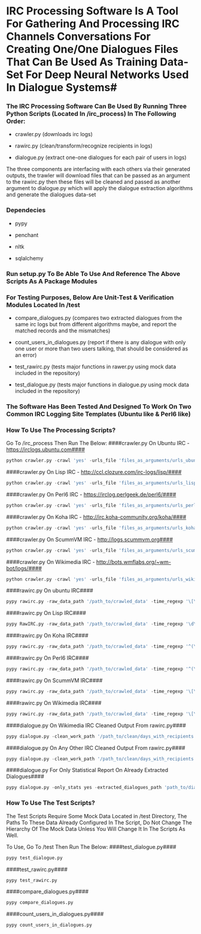 # IRC Processing Software Is A Tool For Gathering And Processing IRC Channels Conversations For Creating One/One Dialogues Files That Can Be Used As Training Data-Set For Deep Neural Networks Used In Dialogue Systems#


### The IRC Processing Software Can Be Used By Running Three Python Scripts (Located In /irc_process) In The Following Order: ###
 
- crawler.py (downloads irc logs)
 
- rawirc.py (clean/transform/recognize recipients in logs)
 
- dialogue.py (extract one-one dialogues for each pair of users in logs)

The three components are interfacing with each others via their generated outputs, the trawler will download files that can be passed as an argument to the rawirc.py then these files will be cleaned and passed as another argument to dialogue.py which will apply the dialogue extraction algorithms and generate the dialogues data-set 

### Dependecies ###

- pypy

- penchant

- nltk

- sqlalchemy

### Run setup.py To Be Able To Use And Reference The Above Scripts As A Package Modules ###

### For Testing Purposes, Below Are Unit-Test & Verification Modules Located In /test ###

- compare_dialogues.py (compares two extracted dialogues from the same irc logs but from different algorithms maybe, and report the matched records and the mismatches)

- count_users_in_dialogues.py (report if there is any dialogue with only one user or more than two users talking, that should be considered as an error)

- test_rawirc.py (tests major functions in rawer.py using mock data included in the repository)

- test_dialogue.py (tests major functions in dialogue.py using mock data included in the repository)
### The Software Has Been Tested And Designed To Work On Two Common IRC Logging Site Templates (Ubuntu like & Perl6 like) ###
### How To Use The Processing Scripts? ###
Go To /irc_process Then Run The Below:
####crawler.py On Ubuntu IRC - https://irclogs.ubuntu.com####
```python
python crawler.py -crawl 'yes' -urls_file 'files_as_arguments/urls_ubuntu.txt' -file_spider 'yes' -target_format txt -ignored_links_file 'files_as_arguments/ignore.txt' -time_out 60 -work_path '/output_path' -max_recursion_depth 3 -white_list_path 'files_as_arguments/white_list.txt'
```
####crawler.py On Lisp IRC - http://ccl.clozure.com/irc-logs/lisp/####
```python
python crawler.py -crawl 'yes' -urls_file 'files_as_arguments/urls_lisp.txt' -file_spider yes -target_format txt -ignored_links_file 'files_as_arguments/ignore.txt' -time_out 60 -work_path '/output_path' -max_recursion_depth 1
```
####crawler.py On Perl6 IRC - https://irclog.perlgeek.de/perl6/####
```python
python crawler.py -crawl 'yes' -urls_file 'files_as_arguments/urls_perl.txt' -ignored_links_file 'files_as_arguments/ignore.txt' -time_out 60 -work_path '/output_path' -max_recursion_depth 1 -allow_clean_url 'yes'
```
####crawler.py On Koha IRC - http://irc.koha-community.org/koha/####
```python
python crawler.py -crawl 'yes' -urls_file 'files_as_arguments/urls_koha.txt' -ignored_links_file 'files_as_arguments/ignore.txt' -time_out 60 -work_path '/output_path' -max_recursion_depth 1 -allow_clean_url 'yes'
```
####crawler.py On ScummVM IRC - http://logs.scummvm.org####
```python
python crawler.py -crawl 'yes' -urls_file 'files_as_arguments/urls_scummvm.txt' -time_out 60 -work_path '/output_path' -one_bite 'yes' -ignored_links_file 'files_as_arguments/ignore.txt'
```

####crawler.py On Wikimedia IRC - http://bots.wmflabs.org/~wm-bot/logs/####
```python
python crawler.py -crawl 'yes' -urls_file 'files_as_arguments/urls_wikimedia.txt' -file_spider 'yes' -target_format txt -ignored_links_file 'files_as_arguments/ignore.txt' -time_out 60 -work_path '/output_path' -max_recursion_depth 1
```
####rawirc.py On ubuntu IRC####
```python
pypy rawirc.py -raw_data_path '/path_to/crawled_data' -time_regexp '\[\d\d:\d\d\]' -date_regexp '\d\d\d\d\d\d\d\d' -old_date_format %Y%m%d -clean_work_path '/output_path' -user_sys_annotation '<,>' -time_sys_annotation '[,]' -raw_msg_separator ' ' -use_enchant 'yes'
```
####rawirc.py On Lisp IRC####
```python
pypy RawIRC.py -raw_data_path '/path_to/crawled_data' -time_regexp '\d\d:\d\d:\d\d' -date_regexp '\d\d\d\d.\d\d.\d\d' -old_date_format %Y.%m.%d -clean_work_path '/output_path' -user_sys_annotation '<,>'  -raw_msg_separator ' ' -use_enchant 'yes' -process_file_reg_exp '(lisp-)(\d\d\d\d-\d\d)' -process_file_date_format %Y-%m -force_remove_sysmsg 'yes' -rtrim_time 3 -sys_msg_path 'files_as_arguments/sysmsg.txt'
```
####rawirc.py On Koha IRC####
```python
pypy rawirc.py -raw_data_path '/path_to/crawled_data' -time_regexp '^(\s*\d\d\:\d\d)$' -date_regexp '\d\d\d\d-\d\d-\d\d' -old_date_format %Y-%m-%d -clean_work_path '/output_path' -time_user_lines 1 -use_enchant 'yes'
```
####rawirc.py On Perl6 IRC####
```python
pypy rawirc.py -raw_data_path '/path_to/crawled_data' -time_regexp '^(\s*\d\d\:\d\d)$' -date_regexp '\d\d\d\d-\d\d-\d\d' -old_date_format %Y-%m-%d -clean_work_path '/output_path' -use_enchant 'yes'
```
####rawirc.py On ScummVM IRC####
```python
pypy rawirc.py -raw_data_path '/path_to/crawled_data' -time_regexp '\[\d\d:\d\d\]' -date_regexp '\d\d\w\w\w\d\d\d\d' -old_date_format %d%b%Y -clean_work_path '/output_path' -user_sys_annotation '<,>' -time_sys_annotation '[,]' -raw_msg_separator ' ' -use_enchant 'yes' -lowercase 'yes'
```
####rawirc.py On Wikimedia IRC####
```python
pypy rawirc.py -raw_data_path '/path_to/crawled_data' -time_regexp '\[\d\d:\d\d\:\d\d]' -date_regexp '\d\d\d\d\d\d\d\d' -old_date_format %Y%m%d -clean_work_path '/output_path' -user_sys_annotation '<,>' -time_sys_annotation '[,]' -raw_msg_separator ' ' -use_enchant 'yes' -fix_separator 'yes' -separator 'tab' -old_data_path '/path_to_original_wikimedia_files'
```
####dialogue.py On Wikimedia IRC Cleaned Output From rawirc.py####
```python
pypy dialogue.py -clean_work_path '/path_to/clean/days_with_recipients' -dialogue_work_path '/output_path' -gap_time_frame 3 -min_turns 3 -time_frame 3 -bots_path 'files_as_arguments/bots_[irc_name].txt' -encoding 'latin-1'
```
####dialogue.py On Any Other IRC Cleaned Output From rawirc.py####
```python
pypy dialogue.py -clean_work_path '/path_to/clean/days_with_recipients' -dialogue_work_path '/output_path' -gap_time_frame 3 -min_turns 3 -time_frame 3 -bots_path 'files_as_arguments/bots_[irc_name].txt' -encoding 'utf-8'
```
####dialogue.py For Only Statistical Report On Already Extracted Dialogues####
```python
pypy dialogue.py -only_stats yes -extracted_dialogues_path 'path_to/dialogues'
```
### How To Use The Test Scripts? ###
The Test Scripts Require Some Mock Data Located in /test Directory, The Paths To These Data Already Configured In The Script, Do Not Change The Hierarchy Of The Mock Data Unless You Will Change It In The Scripts As Well.
 
To Use, Go To /test Then Run The Below:
####test_dialogue.py####
```python
pypy test_dialogue.py
```
####test_rawirc.py####
```python
pypy test_rawirc.py
```
####compare_dialogues.py####
```python
pypy compare_dialogues.py
```
####count_users_in_dialogues.py####
```python
pypy count_users_in_dialogues.py
```
